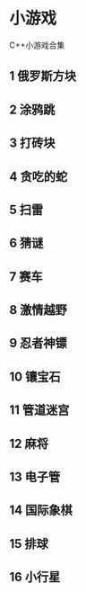 # 小游戏
C++小游戏合集
## 1 俄罗斯方块
## 2 涂鸦跳
## 3 打砖块
## 4 贪吃的蛇
## 5 扫雷
## 6 猜谜
## 7 赛车
## 8 激情越野
## 9 忍者神镖
## 10 镶宝石
## 11 管道迷宫
## 12 麻将
## 13 电子管
## 14 国际象棋
## 15 排球
## 16 小行星
